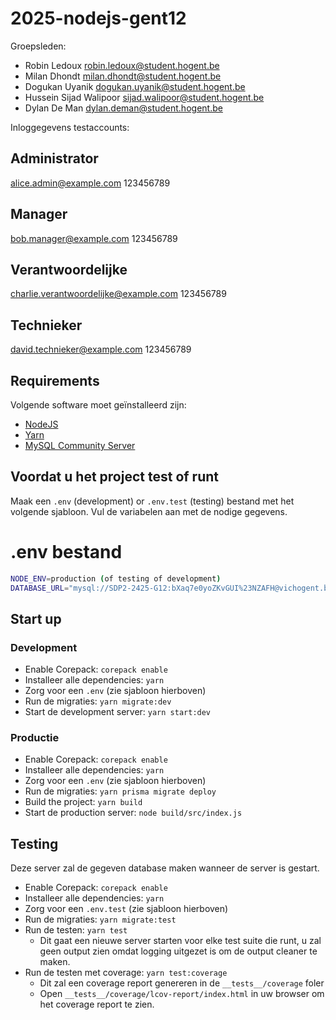 # 2025-nodejs-gent12
Groepsleden:
- Robin Ledoux [robin.ledoux@student.hogent.be](mailto:robin.ledoux@student.hogent.be)
- Milan Dhondt [milan.dhondt@student.hogent.be](mailto:milan.dhondt@student.hogent.be)
- Dogukan Uyanik [dogukan.uyanik@student.hogent.be](mailto:dogukan.uyanik@student.hogent.be)
- Hussein Sijad Walipoor [sijad.walipoor@student.hogent.be](mailto:sijad.walipoor@student.hogent.be)
- Dylan De Man [dylan.deman@student.hogent.be](mailto:dylan.deman@student.hogent.be) 


Inloggegevens testaccounts:

## Administrator
alice.admin@example.com
123456789

## Manager
bob.manager@example.com
123456789

## Verantwoordelijke
charlie.verantwoordelijke@example.com
123456789

## Technieker
david.technieker@example.com
123456789

## Requirements

Volgende software moet geïnstalleerd zijn:
- [NodeJS](https://nodejs.org)
- [Yarn](https://yarnpkg.com)
- [MySQL Community Server](https://dev.mysql.com/downloads/mysql/)

## Voordat u het project test of runt

Maak een `.env` (development) or `.env.test` (testing) bestand met het volgende sjabloon.
Vul de variabelen aan met de nodige gegevens.

# .env bestand
```bash
NODE_ENV=production (of testing of development)
DATABASE_URL="mysql://SDP2-2425-G12:bXaq7e0yoZKvGUI%23NZAFH@vichogent.be:40058/SDP2_2425_DB_G12"
```

## Start up

### Development

- Enable Corepack: `corepack enable`
- Installeer alle dependencies: `yarn`
- Zorg voor een `.env` (zie sjabloon hierboven)
- Run de migraties: `yarn migrate:dev`
- Start de development server: `yarn start:dev`

### Productie

- Enable Corepack: `corepack enable`
- Installeer alle dependencies: `yarn`
- Zorg voor een `.env` (zie sjabloon hierboven)
- Run de migraties: `yarn prisma migrate deploy`
- Build the project: `yarn build`
- Start de production server: `node build/src/index.js`

## Testing

Deze server zal de gegeven database maken wanneer de server is gestart.

- Enable Corepack: `corepack enable`
- Installeer alle dependencies: `yarn`
- Zorg voor een `.env.test` (zie sjabloon hierboven)
- Run de migraties: `yarn migrate:test`
- Run de testen: `yarn test`
  - Dit gaat een nieuwe server starten voor elke test suite die runt, u zal geen output zien omdat logging uitgezet is om de output cleaner te maken.
- Run de testen met coverage: `yarn test:coverage`
  - Dit zal een coverage report genereren in de `__tests__/coverage` foler
  - Open `__tests__/coverage/lcov-report/index.html` in uw browser om het coverage report te zien.
